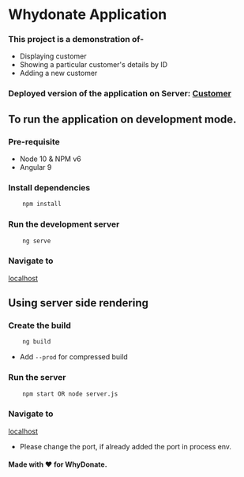 # Whydonate Application

### This project is a demonstration of-
- Displaying customer
- Showing a particular customer's details by ID
- Adding a new customer

### Deployed version of the application on Server: [Customer]('https://whydonate.herokuapp.com/')

## To run the application on development mode.
### Pre-requisite
* Node 10 & NPM v6
* Angular 9

### Install dependencies
```bash
    npm install
```
### Run the development server
```bash
    ng serve
```

### Navigate to
[localhost]('http://localhost:4200/home')

## Using server side rendering
### Create the build
```bash
    ng build
```
- Add `--prod` for compressed build

### Run the server
```bash
    npm start OR node server.js
```

### Navigate to
[localhost]('http://localhost:8080/home)
- Please change the port, if already added the port in process env.






#### Made with :heart: for WhyDonate.
